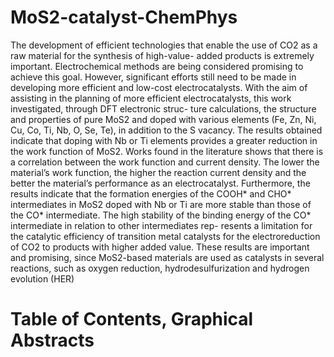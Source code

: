 # MoS2-catalyst-ChemPhys
The development of efficient technologies that enable the use of CO2 as a raw material for the synthesis of high-value-
added products is extremely important. Electrochemical methods are being considered promising to achieve this goal.
However, significant efforts still need to be made in developing more efficient and low-cost electrocatalysts. With the
aim of assisting in the planning of more efficient electrocatalysts, this work investigated, through DFT electronic struc-
ture calculations, the structure and properties of pure MoS2 and doped with various elements (Fe, Zn, Ni, Cu, Co, Ti,
Nb, O, Se, Te), in addition to the S vacancy. The results obtained indicate that doping with Nb or Ti elements provides a
greater reduction in the work function of MoS2. Works found in the literature shows that there is a correlation between
the work function and current density. The lower the material’s work function, the higher the reaction current density
and the better the material’s performance as an electrocatalyst. Furthermore, the results indicate that the formation
energies of the COOH* and CHO* intermediates in MoS2 doped with Nb or Ti are more stable than those of the CO*
intermediate. The high stability of the binding energy of the CO* intermediate in relation to other intermediates rep-
resents a limitation for the catalytic efficiency of transition metal catalysts for the electroreduction of CO2 to products
with higher added value. These results are important and promising, since MoS2-based materials are used as catalysts
in several reactions, such as oxygen reduction, hydrodesulfurization and hydrogen evolution (HER)

# Table of Contents, Graphical Abstracts
